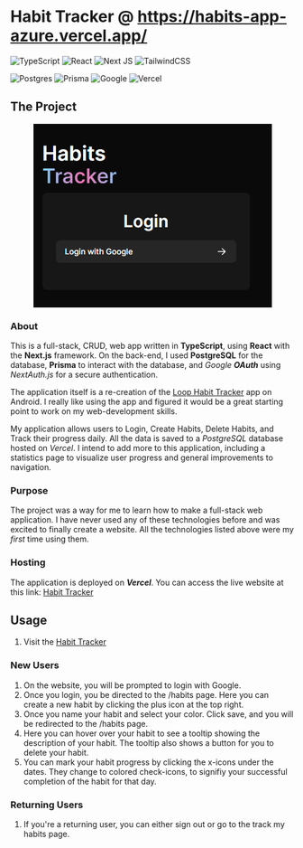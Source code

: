 # Habit Tracker @ https://habits-app-azure.vercel.app/

![TypeScript](https://img.shields.io/badge/typescript-%23007ACC.svg?style=for-the-badge&logo=typescript&logoColor=white)
![React](https://img.shields.io/badge/react-%2320232a.svg?style=for-the-badge&logo=react&logoColor=%2361DAFB)
![Next JS](https://img.shields.io/badge/Next-black?style=for-the-badge&logo=next.js&logoColor=white)
![TailwindCSS](https://img.shields.io/badge/tailwindcss-%2338B2AC.svg?style=for-the-badge&logo=tailwind-css&logoColor=white)

![Postgres](https://img.shields.io/badge/postgres-%23316192.svg?style=for-the-badge&logo=postgresql&logoColor=white)
![Prisma](https://img.shields.io/badge/Prisma-3982CE?style=for-the-badge&logo=Prisma&logoColor=white)
![Google](https://img.shields.io/badge/google-4285F4?style=for-the-badge&logo=google&logoColor=white)
![Vercel](https://img.shields.io/badge/vercel-%23000000.svg?style=for-the-badge&logo=vercel&logoColor=white)


## The Project

<p align="center">
  <img src="readme/image.png" alt="Grid" style="display:block;margin:auto;">
</p>

### About

This is a full-stack, CRUD, web app written in **TypeScript**, using **React** with the **Next.js** framework. On the back-end, I used **PostgreSQL** for the database, **Prisma** to interact with the database, and *Google **OAuth*** using *NextAuth.js* for a secure authentication.

The application itself is a re-creation of the <a href = "https://loophabits.org/">Loop Habit Tracker</a> app on Android. I really like using the app and figured it would be a great starting point to work on my web-development skills. 

My application allows users to Login, Create Habits, Delete Habits, and Track their progress daily. All the data is saved to a *PostgreSQL* database hosted on *Vercel*. I intend to add more to this application, including a statistics page to visualize user progress and general improvements to navigation.

### Purpose

The project was a way for me to learn how to make a full-stack web application. I have never used any of these technologies before and was excited to finally create a website. All the technologies listed above were my *first* time using them. 


### Hosting

The application is deployed on ***Vercel***.
You can access the live website at this link:
<a href="https://habits-app-azure.vercel.app/" target="_blank">Habit Tracker</a>


## Usage

1. Visit the <a href="https://habits-app-azure.vercel.app/" target="_blank">Habit Tracker</a>

### New Users

1. On the website, you will be prompted to login with Google.
2. Once you login, you be directed to the /habits page. Here you can create a new habit by clicking the plus icon at the top right.
3. Once you name your habit and select your color. Click save, and you will be redirected to the /habits page.
4. Here you can hover over your habit to see a tooltip showing the description of your habit. The tooltip also shows a button for you to delete your habit.
5. You can mark your habit progress by clicking the x-icons under the dates. They change to colored check-icons, to signifiy your successful completion of the habit for that day.

### Returning Users

1. If you're a returning user, you can either sign out or go to the track my habits page.
